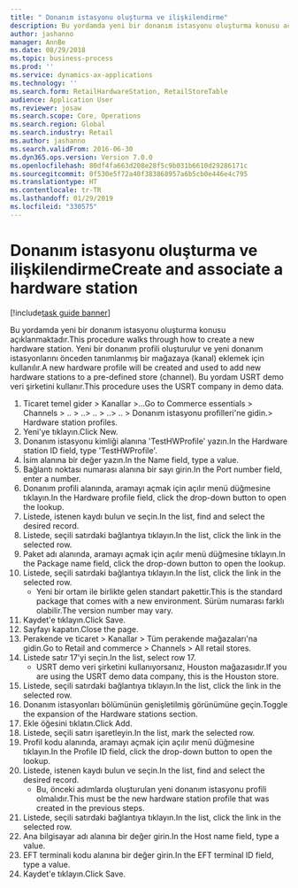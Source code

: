 ```yaml
---
title: " Donanım istasyonu oluşturma ve ilişkilendirme"
description: Bu yordamda yeni bir donanım istasyonu oluşturma konusu açıklanmaktadır.
author: jashanno
manager: AnnBe
ms.date: 08/29/2018
ms.topic: business-process
ms.prod: ''
ms.service: dynamics-ax-applications
ms.technology: ''
ms.search.form: RetailHardwareStation, RetailStoreTable
audience: Application User
ms.reviewer: josaw
ms.search.scope: Core, Operations
ms.search.region: Global
ms.search.industry: Retail
ms.author: jashanno
ms.search.validFrom: 2016-06-30
ms.dyn365.ops.version: Version 7.0.0
ms.openlocfilehash: 80df4fa663d208e28f5c9b031b6610d29286171c
ms.sourcegitcommit: 0f530e5f72a40f383868957a6b5cb0e446e4c795
ms.translationtype: HT
ms.contentlocale: tr-TR
ms.lasthandoff: 01/29/2019
ms.locfileid: "330575"
---
```

# <a name="create-and-associate-a-hardware-station"></a><span data-ttu-id="98cbe-103"> Donanım istasyonu oluşturma ve ilişkilendirme</span><span class="sxs-lookup"><span data-stu-id="98cbe-103">Create and associate a hardware station</span></span>

[!include[task guide banner](../includes/task-guide-banner.md)]

<span data-ttu-id="98cbe-104">Bu yordamda yeni bir donanım istasyonu oluşturma konusu açıklanmaktadır.</span><span class="sxs-lookup"><span data-stu-id="98cbe-104">This procedure walks through how to create a new hardware station.</span></span> <span data-ttu-id="98cbe-105">Yeni bir donanım profili oluşturulur ve yeni donanım istasyonlarını önceden tanımlanmış bir mağazaya (kanal) eklemek için kullanılır.</span><span class="sxs-lookup"><span data-stu-id="98cbe-105">A new hardware profile will be created and used to add new hardware stations to a pre-defined store (channel).</span></span> <span data-ttu-id="98cbe-106">Bu yordam USRT demo veri şirketini kullanır.</span><span class="sxs-lookup"><span data-stu-id="98cbe-106">This procedure uses the USRT company in demo data.</span></span>

1. <span data-ttu-id="98cbe-107">Ticaret temel gider > Kanallar >...</span><span class="sxs-lookup"><span data-stu-id="98cbe-107">Go to Commerce essentials > Channels > ..</span></span> <span data-ttu-id="98cbe-108">> ..</span><span class="sxs-lookup"><span data-stu-id="98cbe-108">> ..</span></span> <span data-ttu-id="98cbe-109">> ..</span><span class="sxs-lookup"><span data-stu-id="98cbe-109">> ..</span></span> <span data-ttu-id="98cbe-110">> Donanım istasyonu profilleri'ne gidin.</span><span class="sxs-lookup"><span data-stu-id="98cbe-110">> Hardware station profiles.</span></span>
2. <span data-ttu-id="98cbe-111">Yeni'ye tıklayın.</span><span class="sxs-lookup"><span data-stu-id="98cbe-111">Click New.</span></span>
3. <span data-ttu-id="98cbe-112">Donanım istasyonu kimliği alanına 'TestHWProfile' yazın.</span><span class="sxs-lookup"><span data-stu-id="98cbe-112">In the Hardware station ID field, type 'TestHWProfile'.</span></span>
4. <span data-ttu-id="98cbe-113">İsim alanına bir değer yazın.</span><span class="sxs-lookup"><span data-stu-id="98cbe-113">In the Name field, type a value.</span></span>
5. <span data-ttu-id="98cbe-114">Bağlantı noktası numarası alanına bir sayı girin.</span><span class="sxs-lookup"><span data-stu-id="98cbe-114">In the Port number field, enter a number.</span></span>
6. <span data-ttu-id="98cbe-115">Donanım profili alanında, aramayı açmak için açılır menü düğmesine tıklayın.</span><span class="sxs-lookup"><span data-stu-id="98cbe-115">In the Hardware profile field, click the drop-down button to open the lookup.</span></span>
7. <span data-ttu-id="98cbe-116">Listede, istenen kaydı bulun ve seçin.</span><span class="sxs-lookup"><span data-stu-id="98cbe-116">In the list, find and select the desired record.</span></span>
8. <span data-ttu-id="98cbe-117">Listede, seçili satırdaki bağlantıya tıklayın.</span><span class="sxs-lookup"><span data-stu-id="98cbe-117">In the list, click the link in the selected row.</span></span>
9. <span data-ttu-id="98cbe-118">Paket adı alanında, aramayı açmak için açılır menü düğmesine tıklayın.</span><span class="sxs-lookup"><span data-stu-id="98cbe-118">In the Package name field, click the drop-down button to open the lookup.</span></span>
10. <span data-ttu-id="98cbe-119">Listede, seçili satırdaki bağlantıya tıklayın.</span><span class="sxs-lookup"><span data-stu-id="98cbe-119">In the list, click the link in the selected row.</span></span>
    * <span data-ttu-id="98cbe-120">Yeni bir ortam ile birlikte gelen standart pakettir.</span><span class="sxs-lookup"><span data-stu-id="98cbe-120">This is the standard package that comes with a new environment.</span></span> <span data-ttu-id="98cbe-121">Sürüm numarası farklı olabilir.</span><span class="sxs-lookup"><span data-stu-id="98cbe-121">The version number may vary.</span></span>  
11. <span data-ttu-id="98cbe-122">Kaydet'e tıklayın.</span><span class="sxs-lookup"><span data-stu-id="98cbe-122">Click Save.</span></span>
12. <span data-ttu-id="98cbe-123">Sayfayı kapatın.</span><span class="sxs-lookup"><span data-stu-id="98cbe-123">Close the page.</span></span>
13. <span data-ttu-id="98cbe-124">Perakende ve ticaret > Kanallar > Tüm perakende mağazaları'na gidin.</span><span class="sxs-lookup"><span data-stu-id="98cbe-124">Go to Retail and commerce > Channels > All retail stores.</span></span>
14. <span data-ttu-id="98cbe-125">Listede satır 17'yi seçin.</span><span class="sxs-lookup"><span data-stu-id="98cbe-125">In the list, select row 17.</span></span>
    * <span data-ttu-id="98cbe-126">USRT demo veri şirketini kullanıyorsanız, Houston mağazasıdır.</span><span class="sxs-lookup"><span data-stu-id="98cbe-126">If you are using the USRT demo data company, this is the Houston store.</span></span>  
15. <span data-ttu-id="98cbe-127">Listede, seçili satırdaki bağlantıya tıklayın.</span><span class="sxs-lookup"><span data-stu-id="98cbe-127">In the list, click the link in the selected row.</span></span>
16. <span data-ttu-id="98cbe-128">Donanım istasyonları bölümünün genişletilmiş görünümüne geçin.</span><span class="sxs-lookup"><span data-stu-id="98cbe-128">Toggle the expansion of the Hardware stations section.</span></span>
17. <span data-ttu-id="98cbe-129">Ekle öğesini tıklatın.</span><span class="sxs-lookup"><span data-stu-id="98cbe-129">Click Add.</span></span>
18. <span data-ttu-id="98cbe-130">Listede, seçili satırı işaretleyin.</span><span class="sxs-lookup"><span data-stu-id="98cbe-130">In the list, mark the selected row.</span></span>
19. <span data-ttu-id="98cbe-131">Profil kodu alanında, aramayı açmak için açılır menü düğmesine tıklayın.</span><span class="sxs-lookup"><span data-stu-id="98cbe-131">In the Profile ID field, click the drop-down button to open the lookup.</span></span>
20. <span data-ttu-id="98cbe-132">Listede, istenen kaydı bulun ve seçin.</span><span class="sxs-lookup"><span data-stu-id="98cbe-132">In the list, find and select the desired record.</span></span>
    * <span data-ttu-id="98cbe-133">Bu, önceki adımlarda oluşturulan yeni donanım istasyonu profili olmalıdır.</span><span class="sxs-lookup"><span data-stu-id="98cbe-133">This must be the new hardware station profile that was created in the previous steps.</span></span>  
21. <span data-ttu-id="98cbe-134">Listede, seçili satırdaki bağlantıya tıklayın.</span><span class="sxs-lookup"><span data-stu-id="98cbe-134">In the list, click the link in the selected row.</span></span>
22. <span data-ttu-id="98cbe-135">Ana bilgisayar adı alanına bir değer girin.</span><span class="sxs-lookup"><span data-stu-id="98cbe-135">In the Host name field, type a value.</span></span>
23. <span data-ttu-id="98cbe-136">EFT terminali kodu alanına bir değer girin.</span><span class="sxs-lookup"><span data-stu-id="98cbe-136">In the EFT terminal ID field, type a value.</span></span>
24. <span data-ttu-id="98cbe-137">Kaydet'e tıklayın.</span><span class="sxs-lookup"><span data-stu-id="98cbe-137">Click Save.</span></span>

